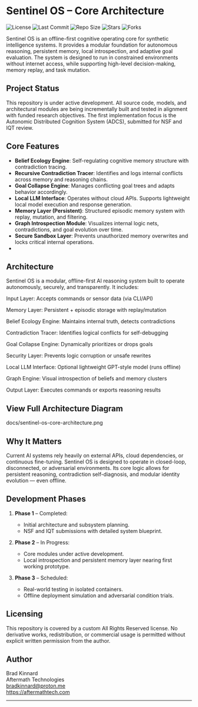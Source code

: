 # Sentinel OS – Core Architecture

![License](https://img.shields.io/github/license/moonrunnerkc/sentinel-os-core)
![Last Commit](https://img.shields.io/github/last-commit/moonrunnerkc/sentinel-os-core)
![Repo Size](https://img.shields.io/github/repo-size/moonrunnerkc/sentinel-os-core)
![Stars](https://img.shields.io/github/stars/moonrunnerkc/sentinel-os-core?style=social)
![Forks](https://img.shields.io/github/forks/moonrunnerkc/sentinel-os-core?style=social)


Sentinel OS is an offline-first cognitive operating core for synthetic intelligence systems. It provides a modular foundation for autonomous reasoning, persistent memory, local introspection, and adaptive goal evaluation. The system is designed to run in constrained environments without internet access, while supporting high-level decision-making, memory replay, and task mutation.

## Project Status

This repository is under active development. All source code, models, and architectural modules are being incrementally built and tested in alignment with funded research objectives. The first implementation focus is the Autonomic Distributed Cognition System (ADCS), submitted for NSF and IQT review.

## Core Features

- **Belief Ecology Engine**: Self-regulating cognitive memory structure with contradiction tracing.
- **Recursive Contradiction Tracer**: Identifies and logs internal conflicts across memory and reasoning chains.
- **Goal Collapse Engine**: Manages conflicting goal trees and adapts behavior accordingly.
- **Local LLM Interface**: Operates without cloud APIs. Supports lightweight local model execution and response generation.
- **Memory Layer (Persistent)**: Structured episodic memory system with replay, mutation, and filtering.
- **Graph Introspection Module**: Visualizes internal logic nets, contradictions, and goal evolution over time.
- **Secure Sandbox Layer**: Prevents unauthorized memory overwrites and locks critical internal operations.
- 
## Architecture
Sentinel OS is a modular, offline-first AI reasoning system built to operate autonomously, securely, and transparently. It includes:

Input Layer: Accepts commands or sensor data (via CLI/API)

Memory Layer: Persistent + episodic storage with replay/mutation

Belief Ecology Engine: Maintains internal truth, detects contradictions

Contradiction Tracer: Identifies logical conflicts for self-debugging

Goal Collapse Engine: Dynamically prioritizes or drops goals

Security Layer: Prevents logic corruption or unsafe rewrites

Local LLM Interface: Optional lightweight GPT-style model (runs offline)

Graph Engine: Visual introspection of beliefs and memory clusters

Output Layer: Executes commands or exports reasoning results

## View Full Architecture Diagram 
docs/sentinel-os-core-architecture.png


## Why It Matters

Current AI systems rely heavily on external APIs, cloud dependencies, or continuous fine-tuning. Sentinel OS is designed to operate in closed-loop, disconnected, or adversarial environments. Its core logic allows for persistent reasoning, contradiction self-diagnosis, and modular identity evolution — even offline.

## Development Phases

1. **Phase 1** – Completed:
   - Initial architecture and subsystem planning.
   - NSF and IQT submissions with detailed system blueprint.

2. **Phase 2** – In Progress:
   - Core modules under active development.
   - Local introspection and persistent memory layer nearing first working prototype.

3. **Phase 3** – Scheduled:
   - Real-world testing in isolated containers.
   - Offline deployment simulation and adversarial condition trials.

## Licensing

This repository is covered by a custom All Rights Reserved license. No derivative works, redistribution, or commercial usage is permitted without explicit written permission from the author.

## Author

Brad Kinnard  
Aftermath Technologies  
bradkinnard@proton.me  
https://aftermathtech.com  

---

